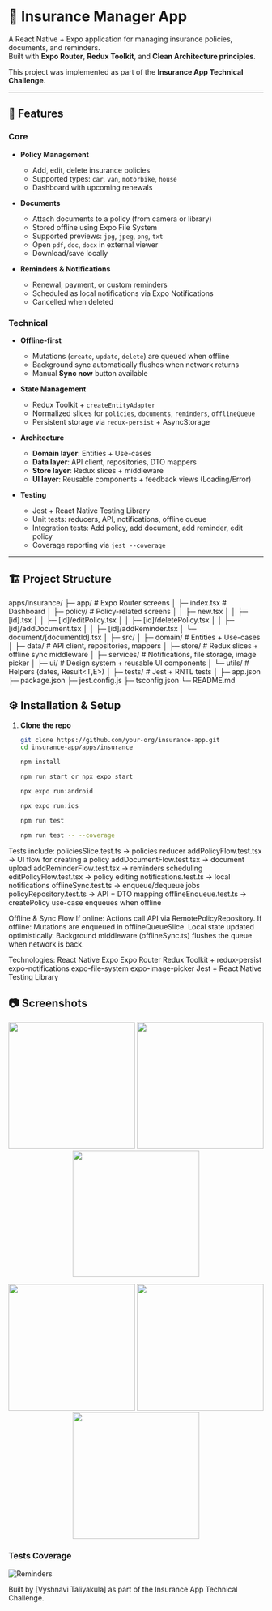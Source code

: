 # 📱 Insurance Manager App

A React Native + Expo application for managing insurance policies, documents, and reminders.  
Built with **Expo Router**, **Redux Toolkit**, and **Clean Architecture principles**.  

This project was implemented as part of the **Insurance App Technical Challenge**.

---

## 🚀 Features

### Core
- **Policy Management**  
  - Add, edit, delete insurance policies  
  - Supported types: `car`, `van`, `motorbike`, `house`  
  - Dashboard with upcoming renewals  

- **Documents**  
  - Attach documents to a policy (from camera or library)  
  - Stored offline using Expo File System  
  - Supported previews: `jpg`, `jpeg`, `png`, `txt`  
  - Open `pdf`, `doc`, `docx` in external viewer  
  - Download/save locally  

- **Reminders & Notifications**  
  - Renewal, payment, or custom reminders  
  - Scheduled as local notifications via Expo Notifications  
  - Cancelled when deleted  

### Technical
- **Offline-first**  
  - Mutations (`create`, `update`, `delete`) are queued when offline  
  - Background sync automatically flushes when network returns  
  - Manual **Sync now** button available  

- **State Management**  
  - Redux Toolkit + `createEntityAdapter`  
  - Normalized slices for `policies`, `documents`, `reminders`, `offlineQueue`  
  - Persistent storage via `redux-persist` + AsyncStorage  

- **Architecture**  
  - **Domain layer**: Entities + Use-cases  
  - **Data layer**: API client, repositories, DTO mappers  
  - **Store layer**: Redux slices + middleware  
  - **UI layer**: Reusable components + feedback views (Loading/Error)  

- **Testing**  
  - Jest + React Native Testing Library  
  - Unit tests: reducers, API, notifications, offline queue  
  - Integration tests: Add policy, add document, add reminder, edit policy  
  - Coverage reporting via `jest --coverage`  

---

## 🏗️ Project Structure

apps/insurance/
├─ app/ # Expo Router screens
│ ├─ index.tsx # Dashboard
│ ├─ policy/ # Policy-related screens
│ │ ├─ new.tsx
│ │ ├─ [id].tsx
│ │ ├─ [id]/editPolicy.tsx
│ │ ├─ [id]/deletePolicy.tsx
│ │ ├─ [id]/addDocument.tsx
│ │ ├─ [id]/addReminder.tsx
│ └─ document/[documentId].tsx
│
├─ src/
│ ├─ domain/ # Entities + Use-cases
│ ├─ data/ # API client, repositories, mappers
│ ├─ store/ # Redux slices + offline sync middleware
│ ├─ services/ # Notifications, file storage, image picker
│ ├─ ui/ # Design system + reusable UI components
│ └─ utils/ # Helpers (dates, Result<T,E>)
│
├─ tests/ # Jest + RNTL tests
│
├─ app.json
├─ package.json
├─ jest.config.js
├─ tsconfig.json
└─ README.md

## ⚙️ Installation & Setup

1. **Clone the repo**
   ```bash
   git clone https://github.com/your-org/insurance-app.git
   cd insurance-app/apps/insurance

   npm install

   npm run start or npx expo start 

   npx expo run:android

   npx expo run:ios

   npm run test
   
   npm run test -- --coverage

Tests include:
policiesSlice.test.ts → policies reducer
addPolicyFlow.test.tsx → UI flow for creating a policy
addDocumentFlow.test.tsx → document upload
addReminderFlow.test.tsx → reminders scheduling
editPolicyFlow.test.tsx → policy editing
notifications.test.ts → local notifications
offlineSync.test.ts → enqueue/dequeue jobs
policyRepository.test.ts → API + DTO mapping
offlineEnqueue.test.ts → createPolicy use-case enqueues when offline

Offline & Sync Flow
If online:
Actions call API via RemotePolicyRepository.
If offline:
Mutations are enqueued in offlineQueueSlice.
Local state updated optimistically.
Background middleware (offlineSync.ts) flushes the queue when network is back.

Technologies:
React Native
Expo
Expo Router
Redux Toolkit + redux-persist
expo-notifications
expo-file-system
expo-image-picker
Jest + React Native Testing Library

## 📷 Screenshots

<p align="center">
  <img src="./assets/screenshots/Dashboard2.jpeg" width="250" />
  <img src="./assets/screenshots/add_policy.jpeg" width="250" />
  <img src="./assets/screenshots/Dashboard.jpeg" width="250" />
</p>
<p align="center">
  <img src="./assets/screenshots/add_document.jpeg" width="250" />
  <img src="./assets/screenshots/document_viewer.jpeg" width="250" />
  <img src="./assets/screenshots/add_reminder.jpeg" width="250" />
</p>

 ### Tests Coverage
 ![Reminders](./assets/screenshots/tests_coverage.png)

Built by [Vyshnavi Taliyakula] as part of the Insurance App Technical Challenge.